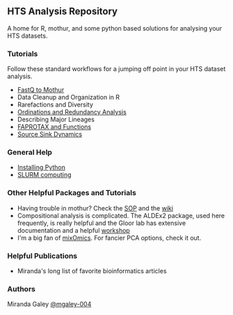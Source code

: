## HTS Analysis Repository

A home for R, mothur, and some python based solutions for analysing your HTS datasets.

### Tutorials

Follow these standard workflows for a jumping off point in your HTS dataset analysis.

- [FastQ to Mothur](https://mgaley-004.github.io/MiSeq-Analysis/Tutorials/fastQ2Mothur.html)
- Data Cleanup and Organization in R
- Rarefactions and Diversity
- [Ordinations and Redundancy Analysis](https://mgaley-004.github.io/MiSeq-Analysis/Tutorials/ordinationRDA.html)
- Describing Major Lineages
- [FAPROTAX and Functions](https://mgaley-004.github.io/MiSeq-Analysis/Tutorials/faprotax_demo.html)
- [Source Sink Dynamics](https://mgaley-004.github.io/MiSeq-Analysis/Tutorials/SourceSink.html)


### General Help

- [Installing Python](https://mgaley-004.github.io/MiSeq-Analysis/Help/Python.html)
- [SLURM computing](https://mgaley-004.github.io/MiSeq-Analysis/Help/SLURM/SlurmTransition.html)

### Other Helpful Packages and Tutorials

- Having trouble in mothur? Check the [SOP](https://mothur.org/wiki/miseq_sop/) and the [wiki](https://mothur.org/wiki/mothur_manual/)
- Compositional analysis is complicated. The ALDEx2 package, used here frequently, is really helpful and the Gloor lab has extensive documentation and a helpful [workshop](https://github.com/ggloor/CoDa_microbiome_tutorial/wiki)
- I'm a big fan of [mixOmics](http://mixomics.org/). For fancier PCA options, check it out.


### Helpful Publications

- Miranda's long list of favorite bioinformatics articles

### Authors
Miranda Galey [@mgaley-004](https://github.com/mgaley-004/)

